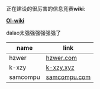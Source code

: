 正在建设的很厉害的信息竞赛**wiki**:

[**OI-wiki**](https://oi-wiki.org)

dalao太强强强强强强了

<style>
table th:first-of-type {  #first表示表格第一列
    width: 100px; # 可使用%比例
}
</style>

| name    	         | link                                     |
| ------------------ | ---------------------------------------- |
| hzwer              | [hzwer.com](http://hzwer.com)            |
| k-xzy              | [k-xzy.xyz](https://k-xzy.xyz)           |
| samcompu           | [samcompu.com](https://www.samcompu.com) |